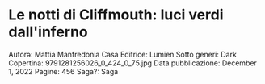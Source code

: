# Le notti di Cliffmouth: luci verdi dall'inferno

Autorə: Mattia Manfredonia
Casa Editrice: Lumien
Sotto generi: Dark
Copertina: 9791281256026_0_424_0_75.jpg
Data pubblicazione: December 1, 2022
Pagine: 456
Saga?: Saga